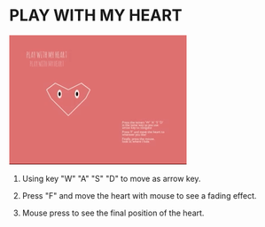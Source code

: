 # PLAY WITH MY HEART
![LEFT/UP/RIGHT/DOWN](wasd.gif)


1. Using key "W" "A" "S" "D" to move as arrow key.

2. Press "F" and move the heart with mouse to see a fading effect.

3. Mouse press to see the final position of the heart.
